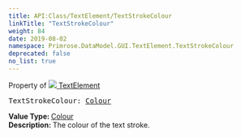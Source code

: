 ```yaml
---
title: API:Class/TextElement/TextStrokeColour
linkTitle: "TextStrokeColour"
weight: 84
date: 2019-08-02
namespace: Primrose.DataModel.GUI.TextElement.TextStrokeColour
deprecated: false
no_list: true
---
```

Property of <a href="/docs/api-reference/Class/TextElement"><img src="/icons/silk/default.png"/>&nbsp;TextElement</a>
<pre class="method-declaration">
TextStrokeColour: <a class="type" href="/docs/api-reference/DataType/Colour">Colour</a></pre>
<b>Value Type: </b>
<a class="type" href="/docs/api-reference/DataType/Colour">Colour</a>
<br/>
<b>Description: </b>
The colour of the text stroke.

